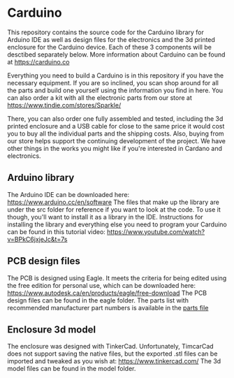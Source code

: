 # Carduino

This repository contains the source code for the Carduino library for Arduino IDE as well as design files for the electronics and the 3d printed enclosure for the Carduino device.  Each of these 3 components will be desctibed separately below.  More information about Carduino can be found at https://carduino.co

Everything you need to build a Carduino is in this repository if you have the necessary equipment.  If you are so inclined, you scan shop around for all the parts and build one yourself using the information you find in here.  You can also order a kit with all the electronic parts from our store at
https://www.tindie.com/stores/Sparkle/

There, you can also order one fully assembled and tested, including the 3d printed enclosure and a USB cable for close to the same price it would cost you to buy all the individual parts and the shipping costs.  Also, buying from our store helps support the continuing development of the project.  We have other things in the works you might like if you're interested in Cardano and electronics.

## Arduino library
The Arduino IDE can be downloaded here:
https://www.arduino.cc/en/software
The files that make up the library are under the src folder for reference if you want to look at the code.  To use it though, you'll want to install it as a library in the IDE.  Instructions for installing the library and everything else you need to program your Carduino can be found in this tutorial video:
https://www.youtube.com/watch?v=BPkC6jxjeJc&t=7s

## PCB design files
The PCB is designed using Eagle.  It meets the criteria for being edited using the free edition for personal use, which can be downloaded here:
https://www.autodesk.ca/en/products/eagle/free-download
The PCB design files can be found in the eagle folder.
The parts list with recommended manufacturer part numbers is available in the [parts file](eagle/parts.md)

## Enclosure 3d model
The enclosure was designed with TinkerCad.  Unfortunately, TimcarCad does not support saving the native files, but the exported .stl files can be imported and tweaked as you wish at:
https://www.tinkercad.com/
The 3d model files can be found in the model folder.

